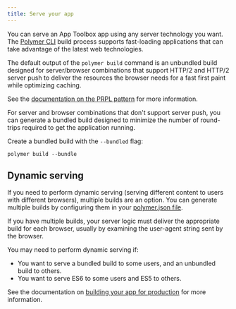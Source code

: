```yaml
---
title: Serve your app
---
```


<!-- toc -->

You can serve an App Toolbox app using any server technology you want. The [Polymer CLI](/{{{polymer_version_dir}}}/docs/tools/polymer-cli) build
process supports fast-loading applications that can take advantage of the latest web technologies.

The default output of the `polymer build` command is an unbundled build designed for server/browser combinations that support HTTP/2 and HTTP/2 server push to deliver the resources the browser needs for a fast first paint while optimizing caching.

See the [documentation on the PRPL pattern](prpl) for more information.

For server and browser combinations that don't support server push, you can generate a bundled build designed to minimize the number of round-trips required to get the application running.

Create a bundled build with the `--bundled` flag:

    polymer build --bundle

## Dynamic serving

If you need to perform dynamic serving (serving different content to users with different browsers), multiple builds are an option. You can generate multiple builds by configuring them in your [polymer.json file](/{{{polymer_version_dir}}}/docs/tools/polymer-json).

If you have multiple builds, your server logic must deliver the appropriate build for each browser, usually by examining the user-agent string sent by the browser.

You may need to perform dynamic serving if:

* You want to serve a bundled build to some users, and an unbundled build to others.
* You want to serve ES6 to some users and ES5 to others.

See the documentation on [building your app for production](build-for-production) for more information.